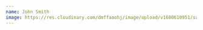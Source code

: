 ```yaml
---
name: John Smith
image: https://res.cloudinary.com/dmffaoohj/image/upload/v1680610951/samples/people/smiling-man.jpg
---
```

